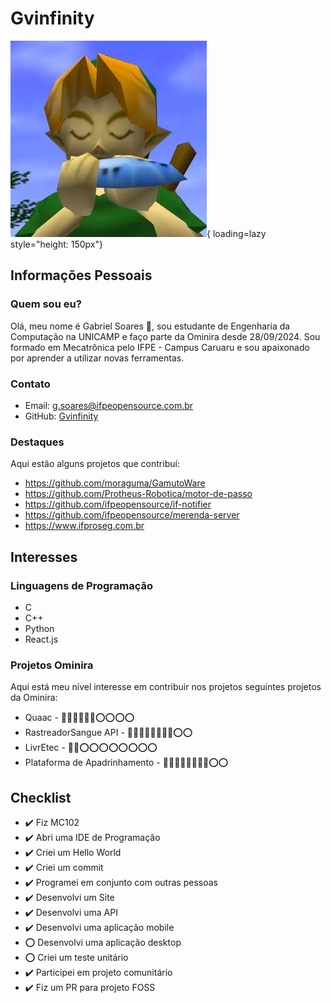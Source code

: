 # Gvinfinity

![Link from The Legend of Zelda: Ocarina of Time playing the Ocarina](./pictures/gvinfinity.jpg){ loading=lazy style="height: 150px"}

## Informações Pessoais

### Quem sou eu?

Olá, meu nome é Gabriel Soares 👋, sou estudante de Engenharia da Computação na UNICAMP e faço parte da Ominira desde 28/09/2024. Sou formado em Mecatrônica pelo IFPE - Campus Caruaru e sou apaixonado por aprender a utilizar novas ferramentas.

### Contato

- Email: g.soares@ifpeopensource.com.br
- GitHub: [Gvinfinity](https://github.com/gvinfinity)

### Destaques

Aqui estão alguns projetos que contribuí:

- https://github.com/moraguma/GamutoWare
- https://github.com/Protheus-Robotica/motor-de-passo
- https://github.com/ifpeopensource/if-notifier
- https://github.com/ifpeopensource/merenda-server
- https://www.ifproseg.com.br

## Interesses

### Linguagens de Programação

- C
- C++
- Python
- React.js

### Projetos Ominira

Aqui está meu nível interesse em contribuir nos projetos seguintes projetos da Ominira:

- Quaac - 🔴🔴🔴🔴🔴🔴⭕⭕⭕⭕
- RastreadorSangue API - 🔴🔴🔴🔴🔴🔴🔴🔴⭕⭕
- LivrEtec - 🔴🔴⭕⭕⭕⭕⭕⭕⭕⭕
- Plataforma de Apadrinhamento - 🔴🔴🔴🔴🔴🔴🔴🔴⭕⭕

## Checklist

- ✔️ Fiz MC102
- ✔️ Abri uma IDE de Programação
- ✔️ Criei um Hello World
- ✔️ Criei um commit
- ✔️ Programei em conjunto com outras pessoas
- ✔️ Desenvolvi um Site
- ✔️ Desenvolvi uma API
- ✔️ Desenvolvi uma aplicação mobile
- ⭕ Desenvolvi uma aplicação desktop
- ⭕ Criei um teste unitário
- ✔️ Participei em projeto comunitário
- ✔️ Fiz um PR para projeto FOSS
